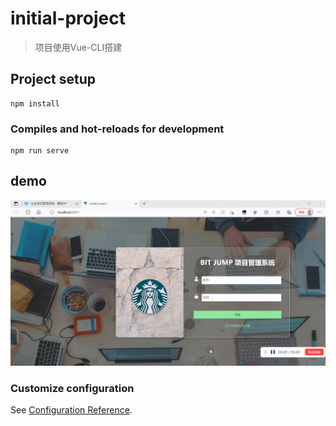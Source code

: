 # initial-project

> 项目使用Vue-CLI搭建

## Project setup

```
npm install
```

### Compiles and hot-reloads for development
```
npm run serve
```

## demo

![](./demo/demo.gif)

### Customize configuration
See [Configuration Reference](https://cli.vuejs.org/config/).
